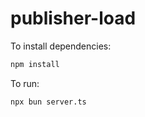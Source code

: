 # publisher-load

To install dependencies:

```bash
npm install
```

To run:

```bash
npx bun server.ts
```

